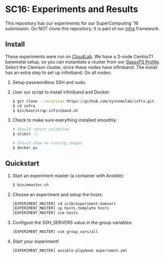 SC16: Experiments and Results
=============================

This repository has our experiments for our SuperComputing '16 submission. Do *NOT* clone this repository; It is part of our [infra](https://github.com/systemslab/infra.git) framework.

Install
-------

These experiments were run on [CloudLab](https://www.cloudlab.us). We have a 3-node Centos7.1 baremetal setup, so you can instantiate a cluster from our [GassyFS Profile](https://www.cloudlab.us/p/5fd60b18-f5d0-11e5-b570-99cadac50270). Select the Clemson cluster, since these nodes have infiniband. The install has an extra step to set up infiniband. On all nodes:

1. Setup passwordless SSH and sudo.

2. User our script to install infiniband and Docker:

   ```bash
   $ git clone --recursive https://github.com/systemslab/infra.git
   $ cd infra
   $ bin/bootstrap-infiniband.sh
   ```

3. Check to make sure everything installed smoothly:

   ```bash
   # Should return unlimited
   $ ulimit -l

   # Should show no running images
   $ docker ps 
   ```

Quickstart
----------

1. Start an experiment master (a container with Ansible):

   ```bash
   $ bin/emaster.sh
   ```

2. Choose an experiment and setup the hosts:

   ```bash
   [EXPERIMENT_MASTER] cd sc16/experiment-bamsort
   [EXPERIMENT_MASTER] cp hosts.template hosts
   [EXPERIMENT_MASTER] vim hosts
   ```

3. Configure the SSH_SERVERS value in the group variables:

   ```bash
   [EXPERIMENT_MASTER] vim group_vars/all
   ```

4. Start your experiment!
   
   ```bash
   [EXPERIMENT_MASTER] ansible-playbook experiment.yml
   ``` 
